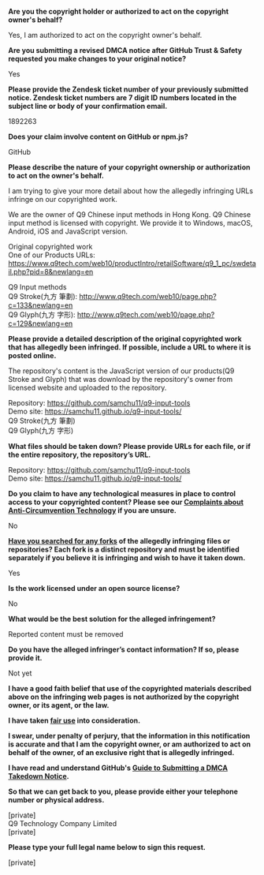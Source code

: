 **Are you the copyright holder or authorized to act on the copyright owner's behalf?**

Yes, I am authorized to act on the copyright owner's behalf.

**Are you submitting a revised DMCA notice after GitHub Trust & Safety requested you make changes to your original notice?**

Yes

**Please provide the Zendesk ticket number of your previously submitted notice. Zendesk ticket numbers are 7 digit ID numbers located in the subject line or body of your confirmation email.**

1892263

**Does your claim involve content on GitHub or npm.js?**

GitHub

**Please describe the nature of your copyright ownership or authorization to act on the owner's behalf.**

I am trying to give your more detail about how the allegedly infringing URLs infringe on our copyrighted work.

We are the owner of Q9 Chinese input methods in Hong Kong. Q9 Chinese input method is licensed with copyright. We provide it to Windows, macOS, Android, iOS and JavaScript version.

Original copyrighted work  
One of our Products URLs:  
https://www.q9tech.com/web10/productIntro/retailSoftware/q9_1_pc/swdetail.php?pid=8&newlang=en

Q9 Input methods  
Q9 Stroke(九方 筆劃): http://www.q9tech.com/web10/page.php?c=133&newlang=en  
Q9 Glyph(九方 字形): http://www.q9tech.com/web10/page.php?c=129&newlang=en  

**Please provide a detailed description of the original copyrighted work that has allegedly been infringed. If possible, include a URL to where it is posted online.**

The repository's content is the JavaScript version of our products(Q9 Stroke and Glyph) that was download by the repository's owner from licensed website and uploaded to the repository.

Repository: https://github.com/samchu11/q9-input-tools  
Demo site: https://samchu11.github.io/q9-input-tools/  
Q9 Stroke(九方 筆劃)  
Q9 Glyph(九方 字形)  

**What files should be taken down? Please provide URLs for each file, or if the entire repository, the repository’s URL.**

Repository: https://github.com/samchu11/q9-input-tools  
Demo site: https://samchu11.github.io/q9-input-tools/

**Do you claim to have any technological measures in place to control access to your copyrighted content? Please see our <a href="https://docs.github.com/articles/guide-to-submitting-a-dmca-takedown-notice#complaints-about-anti-circumvention-technology">Complaints about Anti-Circumvention Technology</a> if you are unsure.**

No

**<a href="https://docs.github.com/articles/dmca-takedown-policy#b-what-about-forks-or-whats-a-fork">Have you searched for any forks</a> of the allegedly infringing files or repositories? Each fork is a distinct repository and must be identified separately if you believe it is infringing and wish to have it taken down.**

Yes

**Is the work licensed under an open source license?**

No

**What would be the best solution for the alleged infringement?**

Reported content must be removed

**Do you have the alleged infringer’s contact information? If so, please provide it.**

Not yet

**I have a good faith belief that use of the copyrighted materials described above on the infringing web pages is not authorized by the copyright owner, or its agent, or the law.**

**I have taken <a href="https://www.lumendatabase.org/topics/22">fair use</a> into consideration.**

**I swear, under penalty of perjury, that the information in this notification is accurate and that I am the copyright owner, or am authorized to act on behalf of the owner, of an exclusive right that is allegedly infringed.**

**I have read and understand GitHub's <a href="https://docs.github.com/articles/guide-to-submitting-a-dmca-takedown-notice/">Guide to Submitting a DMCA Takedown Notice</a>.**

**So that we can get back to you, please provide either your telephone number or physical address.**

[private]  
Q9 Technology Company Limited  
[private]

**Please type your full legal name below to sign this request.**

[private]
